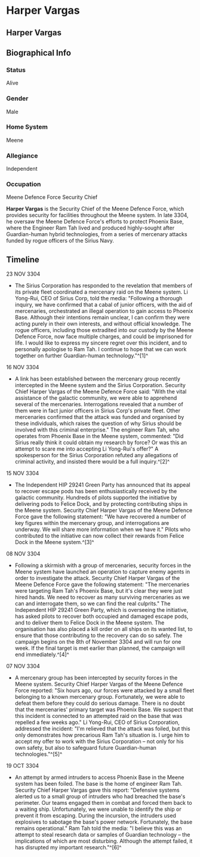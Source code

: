 # Harper Vargas
## Harper Vargas

		

## Biographical Info

### Status

Alive

### Gender

Male

### Home System

Meene

### Allegiance

Independent

### Occupation

Meene Defence Force Security Chief

**Harper Vargas** is the Security Chief of the Meene Defence Force, which provides security for facilities throughout the Meene system. In late 3304, he oversaw the Meene Defence Force's efforts to protect Phoenix Base, where the Engineer Ram Tah lived and produced highly-sought after Guardian-human hybrid technologies, from a series of mercenary attacks funded by rogue officers of the Sirius Navy.

## Timeline

23 NOV 3304

- The Sirius Corporation has responded to the revelation that members of its private fleet coordinated a mercenary raid on the Meene system. Li Yong-Rui, CEO of Sirius Corp, told the media: "Following a thorough inquiry, we have confirmed that a cabal of junior officers, with the aid of mercenaries, orchestrated an illegal operation to gain access to Phoenix Base. Although their intentions remain unclear, I can confirm they were acting purely in their own interests, and without official knowledge. The rogue officers, including those extradited into our custody by the Meene Defence Force, now face multiple charges, and could be imprisoned for life. I would like to express my sincere regret over this incident, and to personally apologise to Ram Tah. I continue to hope that we can work together on further Guardian-human technology."^[1]^

16 NOV 3304

- A link has been established between the mercenary group recently intercepted in the Meene system and the Sirius Corporation. Security Chief Harper Vargas of the Meene Defence Force said: "With the vital assistance of the galactic community, we were able to apprehend several of the mercenaries. Interrogations revealed that a number of them were in fact junior officers in Sirius Corp's private fleet. Other mercenaries confirmed that the attack was funded and organised by these individuals, which raises the question of why Sirius should be involved with this criminal enterprise." The engineer Ram Tah, who operates from Phoenix Base in the Meene system, commented: "Did Sirius really think it could obtain my research by force? Or was this an attempt to scare me into accepting Li Yong-Rui's offer?" A spokesperson for the Sirius Corporation refuted any allegations of criminal activity, and insisted there would be a full inquiry.^[2]^

15 NOV 3304

- The Independent HIP 29241 Green Party has announced that its appeal to recover escape pods has been enthusiastically received by the galactic community. Hundreds of pilots supported the initiative by delivering pods to Felice Dock, and by protecting contributing ships in the Meene system. Security Chief Harper Vargas of the Meene Defence Force gave the following statement: "We have recovered a number of key figures within the mercenary group, and interrogations are underway. We will share more information when we have it." Pilots who contributed to the initiative can now collect their rewards from Felice Dock in the Meene system.^[3]^

08 NOV 3304

- Following a skirmish with a group of mercenaries, security forces in the Meene system have launched an operation to capture enemy agents in order to investigate the attack. Security Chief Harper Vargas of the Meene Defence Force gave the following statement: "The mercenaries were targeting Ram Tah's Phoenix Base, but it's clear they were just hired hands. We need to recover as many surviving mercenaries as we can and interrogate them, so we can find the real culprits." The Independent HIP 29241 Green Party, which is overseeing the initiative, has asked pilots to recover both occupied and damaged escape pods, and to deliver them to Felice Dock in the Meene system. The organisation has also placed a kill order on all ships on its wanted list, to ensure that those contributing to the recovery can do so safely. The campaign begins on the 8th of November 3304 and will run for one week. If the final target is met earlier than planned, the campaign will end immediately.^[4]^

07 NOV 3304

- A mercenary group has been intercepted by security forces in the Meene system. Security Chief Harper Vargas of the Meene Defence Force reported: "Six hours ago, our forces were attacked by a small fleet belonging to a known mercenary group. Fortunately, we were able to defeat them before they could do serious damage. There is no doubt that the mercenaries' primary target was Phoenix Base. We suspect that this incident is connected to an attempted raid on the base that was repelled a few weeks ago." Li Yong-Rui, CEO of Sirius Corporation, addressed the incident: "I'm relieved that the attack was foiled, but this only demonstrates how precarious Ram Tah's situation is. I urge him to accept my offer to work with the Sirius Corporation – not only for his own safety, but also to safeguard future Guardian-human technologies."^[5]^

19 OCT 3304

- An attempt by armed intruders to access Phoenix Base in the Meene system has been foiled. The base is the home of engineer Ram Tah. Security Chief Harper Vargas gave this report: "Defensive systems alerted us to a small group of intruders who had breached the base's perimeter. Our teams engaged them in combat and forced them back to a waiting ship. Unfortunately, we were unable to identify the ship or prevent it from escaping. During the incursion, the intruders used explosives to sabotage the base's power network. Fortunately, the base remains operational." Ram Tah told the media: "I believe this was an attempt to steal research data or samples of Guardian technology – the implications of which are most disturbing. Although the attempt failed, it has disrupted my important research."^[6]^